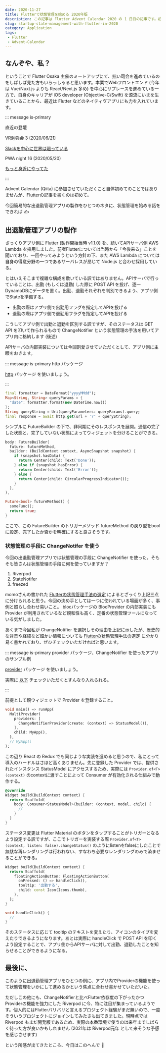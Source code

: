 ```yaml
---
date: 2020-11-27
title: Flutterで状態管理を始める 2020年版
description: この記事は Flutter Advent Calendar 2020 の 1 日目の記事です。初心者向けにFlutterで状態管理 (ChangeNotifier) を始める話を書きました。
slug: startup-state-management-with-flutter-in-2020
category: Application
tags: 
 - Flutter
 - Advent-Calendar
---
```


## なんぞや、私？

ということで Flutter Osaka 主催のミートアップにて、拙い司会を進めているのをしばしば見た方もいらっしゃると思います。本業でWebフロントエンド (今年は Vue/Nuxt.js よりも React/Next.js 多め) を中心にリプレースを進めている一方で、自身のキャリアが iOS developer (Objective-C/Swift) を源流にいまを生きていることから、最近は Flutter などのネイティヴアプリにも力を入れています。

::: message is-primary

直近の登壇

VR勉強会 3 (2020/06/21)

[Slackを中心に世界は廻っている](https://webneko.dev/posts/recommend-tools-in-vr-study-3)

PWA night 16 (2020/05/20)

[もっと身近にやってた](https://webneko.dev/posts/pwa-more-closer-2020)

:::

Advent Calendar (Qiita) に参加させていただくこと自体初めてのことではありませんが、Flutterの記事を書くのは初めて。

今回簡易的な出退勤管理アプリの製作をひとつのネタに、状態管理を始める話をできれば ✍️

## 出退勤管理アプリの製作

ざっくりアプリ側に Flutter (製作開始当時 v1.1.0) を、続いてAPIサーバ側 AWS Lambda を採用しました。前者Flutterについては当時から「今後来る」ことを聞いており、一回やってみようという方針の下、また AWS Lambda については自身の得意分野の一つであるサーバレスが昂じて Node.js と合わせ採用している。

とはいえそこまで複雑な構成を敷いている訳ではありません。APIサーバで行っていることは、出勤 (もしくは退勤) した際に POST API を投げ、逐一DynamoDBにデータを置く。出勤、退勤それぞれを判別できるよう、アプリ側でStateを準備する。

- 出勤の際はアプリ側で出勤用フラグを指定してAPIを投げる
- 退勤の際はアプリ側で退勤用フラグを指定してAPIを投げる

こうしてアプリ側で出勤と退勤を区別する訳ですが、そのステータスは GET API を叩いて作られるもので ChangeNotifier という状態管理の手法を用いてアプリ内に格納します (後述)

APIサーバの内部実装については今回割愛させていただくとして、アプリ側に主眼をおきます。

::: message is-primary http パッケージ

[http](https://pub.dev/packages/http) パッケージ を使いましょう。

:::

```dart
final formatter = DateFormat("yyyyMMdd");
Map<String, String> queryParams = {
  "date": formatter.format(new DateTime.now())
};
String queryString = Uri(queryParameters: queryParams).query;
final response = await http.get(url + '?' + queryString);
```

シンプルに FutureBuilder の下で、非同期にそのレスポンスを展開。通信の完了した状態と、完了していない状態によってウィジェットを分けることができる。

```dart
body: FutureBuilder(
  future: futureMethod,
  builder: (BuildContext context, AsyncSnapshot snapshot) {
    if (snapshot.hasData) {
      return Center(child: Text('Done'));
    } else if (snapshot.hasError) {
      return Center(child: Text('Error'));
    } else {
      return Center(child: CircularProgressIndicator());
    }
  },
),
```

```dart
Future<bool> futureMethod() {
  someFunc();
  return true;
}
```

ここで、この FutureBuilder のトリガーメソッド futureMethod の戻り型をboolに設定、完了したか否かを明確にすると良さそうです。

### 状態管理の手段に ChangeNotifer を使う

今回の出退勤管理アプリでは状態管理の手段に ChangeNotifier を使った。そもそも皆さんは状態管理の手段に何を使っていますか？

1. Riverpod
2. StateNotifer
3. freezed

momoさんの書かれた [Flutterの状態管理手法の選定](https://medium.com/flutter-jp/state-1daa7fd66b94) によるとざっくり上記三点に分けられると思う。今回の決め手としては一つに使われている場面が多く、事例と照らし合わせ易いこと。 blocパッケージの BlocProvider の内部実装にも Provider が利用されているなど親和性も高く、定番の状態管理ツールになっている気がしました。

あくまで今回私が ChangeNotifier を選択しその理由を上記に示したが、歴史的な背景や経緯など細かい情報についても [Flutterの状態管理手法の選定](https://medium.com/flutter-jp/state-1daa7fd66b94) に分かり易く書かれており、ぜひチェックいただければと思います。

::: message is-primary provider パッケージ、ChangeNotifier を使ったアプリのサンプル例

[provider](https://pub.dev/packages/provider) パッケージ を使いましょう。

実際に [以下](https://flutter.dev/docs/development/data-and-backend/state-mgmt/simple) チェックいただくとすんなり入れられる。

:::

前提として親ウィジェットで Provider を登録すること。

```dart
void main() => runApp(
  MultiProvider(
    providers: [
      ChangeNotifierProvider(create: (context) => StatusModel()),
    ],
    child: MyApp(),
  ),
  // MyApp()
);
```

この辺り React の Redux でも同じような実装を進めると思うので、私にとって導入のハードルはさほど高くありません。先に登録した Provider では、提供されたインスタンス StatusModel にアクセスするため、実際には `Provider.of<T>(context)` のcontextに渡すことによって Consumer が有効化される仕組みで動作する。

```dart
@override
Widget build(BuildContext context) {
  return Scaffold(
    body: Consumer<StatusModel>(builder: (context, model, child) {
      //
    }
  }
}
```

ステータス変更は Flutter Material のボタンをタップすることがトリガーとなるよう設定する訳ですが、ここでトリガーを実装する際 `Provider.of<T>(context, listen: false).changeStatus()` のようにlistenをfalseにしたことで無駄な再レンダリングは行われない、すなわち必要なレンダリングのみで済ませることができる。

```dart
Widget build(BuildContext context) {
  return Scaffold(
    floatingActionButton: FloatingActionButton(
      onPressed: () => handleClick(),
      tooltip: '出勤する',
      child: const Icon(Icons.thumb),
    ),
  );
}
```

```dart
void handleClick() {
  //
}
```

そのステータスに応じて tooltip のテキストを変えたり、アイコンのタイプを変えたりできるようになります。あとは実際に handleClick で POST API を叩くよう設定することで、アプリ側からAPIサーバに対して出勤、退勤したことを知らせることができるようになる。

## 最後に、

このように出退勤管理アプリをひとつの例に、アプリ内でProviderの機能を使って状態管理をいかにして進めるかという焦点に合わせ書かせていただいた。

ただしこの他にも、ChangeNotifierと比べFlutter依存度の下がったかつProviderの機能を強力にした Riverpod に今、特に注目が集まっているようです。個人的にはFlutterバリバリと言えるプロジェクト経験がまだ無いので、一度そういうプロジェクトにジョインしてみたさも出てきました。現時点では Riverpod もまだ開発版であるため、実際の本番環境で使うのは来年までしばらく待った方が良いかもしれません (2021年は Riverpod元年 として来そうな予感を感じさせます) 

という所感が出てきたところ、今日はこのへんで 👋
